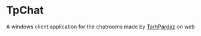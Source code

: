 # TpChat

A windows client application for the chatrooms made by [TarhPardaz](www.tarhpardaz.ir) on web
